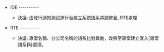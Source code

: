 * IDE ----------
  * 決議: 由發行通知測試運行台建立系統語系將調整至, RTE處理

* RTE ----------
  * 決議: 專案名稱、分公司名稱的語系比對異動，改移至專案建立匯入[專案語系]時處理。
